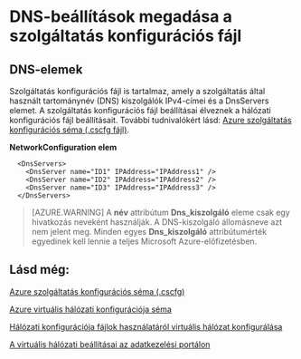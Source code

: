 <properties 
   pageTitle="DNS-beállítások megadása a szolgáltatás konfigurációs fájl |} Microsoft Azure"
   description="szolgáltatás konfigurációs fájl segítségével virtuális hálózat egyéni DNS-beállítások megadása"
   services="virtual-network"
   documentationCenter="na"
   authors="jimdial"
   manager="carmonm"
   editor="tysonn" />
<tags 
   ms.service="virtual-network"
   ms.devlang="na"
   ms.topic="article"
   ms.tgt_pltfrm="na"
   ms.workload="infrastructure-services"
   ms.date="02/24/2016"
   ms.author="jdial" />

# <a name="specifying-dns-settings-in-a-service-configuration-file"></a>DNS-beállítások megadása a szolgáltatás konfigurációs fájl

## <a name="dns-elements"></a>DNS-elemek

Szolgáltatás konfigurációs fájl is tartalmaz, amely a szolgáltatás által használt tartománynév (DNS) kiszolgálók IPv4-címei és a DnsServers elemet. A szolgáltatás konfigurációs fájl beállításai élveznek a hálózati konfigurációs fájl beállításait. További tudnivalókért lásd: [Azure szolgáltatás konfigurációs séma (.cscfg fájl)](https://msdn.microsoft.com/library/azure/ee758710.aspx).

**NetworkConfiguration elem**

      <DnsServers>
        <DnsServer name="ID1" IPAddress="IPAddress1" />
        <DnsServer name="ID2" IPAddress="IPAddress2" />
        <DnsServer name="ID3" IPAddress="IPAddress3" />
      </DnsServers>

>[AZURE.WARNING] A **név** attribútum **Dns_kiszolgáló** eleme csak egy hivatkozás neveként használják. A DNS-kiszolgáló állomásneve azt nem jelent meg. Minden egyes **Dns_kiszolgáló** attribútumérték egyedinek kell lennie a teljes Microsoft Azure-előfizetésben.

## <a name="see-also"></a>Lásd még:

[Azure szolgáltatás konfigurációs séma (.cscfg)](https://msdn.microsoft.com/library/windowsazure/ee758710)

[Azure virtuális hálózati konfigurációja séma](http://go.microsoft.com/fwlink/?LinkId=248093)

[Hálózati konfigurációja fájlok használatáról virtuális hálózat konfigurálása](http://go.microsoft.com/fwlink/?LinkId=248094)

[A virtuális hálózati beállításai az adatkezelési portálon](http://go.microsoft.com/fwlink/?LinkId=248092)

